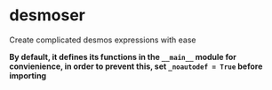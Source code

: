 # desmoser
Create complicated desmos expressions with ease

 **By default, it defines its functions in the `__main__` module for convienience, in order to prevent this, set `_noautodef = True` before importing**
